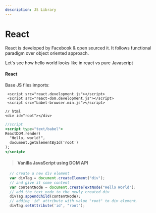 ```yaml
---
description: JS Library
---
```


# React

React is developed by Facebook & open sourced it. It follows functional paradigm over object oriented approach. 

Let's see how hello world looks like in react vs pure Javascript

#### React 

Base JS files imports:

```markup
 <script src="react.development.js"></script> 
 <script src="react-dom.development.js"></script> 
 <script src="babel-browser.min.js"></script>
```

```markup
// html
<div id="root"></div>
```

```jsx
//script
<script type="text/babel">
ReactDOM.render(
  "Hello, world!",
  document.getElementById('root')
);
</script>
```

> #### Vanilla JavaScript using DOM API

```javascript
  // create a new div element 
  var divTag = document.createElement("div"); 
  // and give it some content 
  var contentNode = document.createTextNode("Hello World"); 
  // add the text node to the newly created div
  divTag.appendChild(contentNode);  
  // adding 'id' attribute with value "root" to div element. 
  divTag.setAttribute('id', "root");
```





